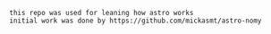     this repo was used for leaning how astro works
    initial work was done by https://github.com/mickasmt/astro-nomy